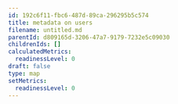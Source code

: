 ```yaml
---
id: 192c6f11-fbc6-487d-89ca-296295b5c574
title: metadata on users
filename: untitled.md
parentId: d809165d-3206-47a7-9179-7232e5c09030
childrenIds: []
calculatedMetrics:
  readinessLevel: 0
draft: false
type: map
setMetrics:
  readinessLevel: 0
---
```

